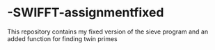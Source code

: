# -SWIFFT-assignmentfixed
This repository contains my fixed version of the sieve program and an added function for finding twin primes
